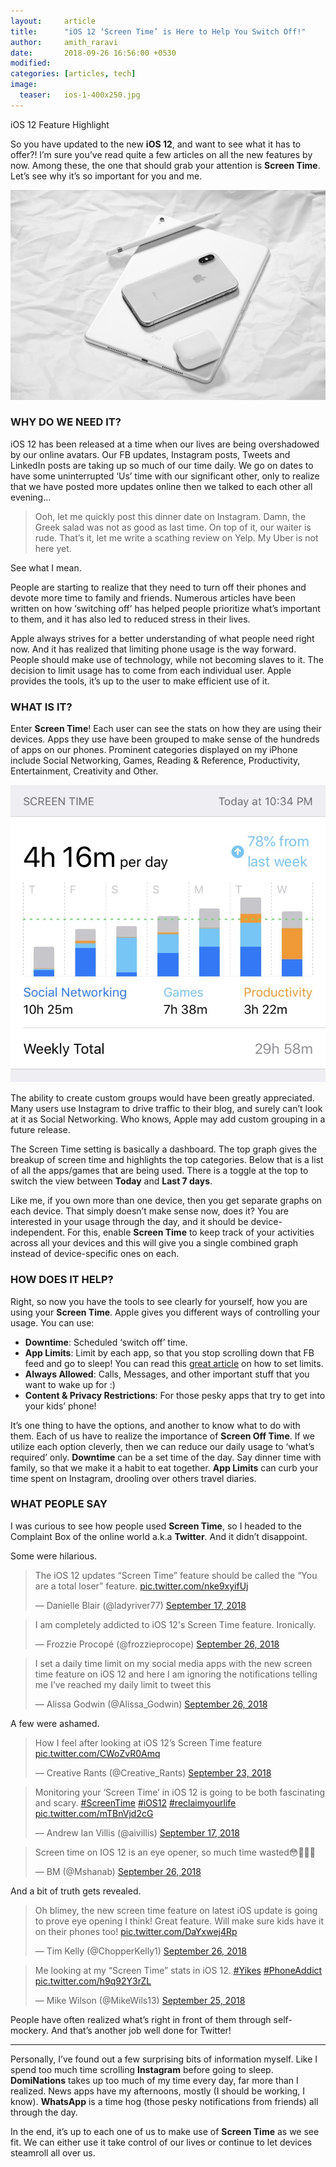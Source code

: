 ```yaml
---
layout:     article
title:      "iOS 12 ‘Screen Time’ is Here to Help You Switch Off!"
author:     amith_raravi
date:       2018-09-26 16:56:00 +0530
modified:   
categories: [articles, tech]
image:
  teaser:   ios-1-400x250.jpg
---
```


iOS 12 Feature Highlight

So you have updated to the new **iOS 12**, and want to see what it has to offer?! I’m sure you’ve read quite a few articles on all the new features by now. Among these, the one that should grab your attention is **Screen Time**. Let’s see why it’s so important for you and me.

![image](/images/ios-1.jpg)

### WHY DO WE NEED IT?

iOS 12 has been released at a time when our lives are being overshadowed by our online avatars. Our FB updates, Instagram posts, Tweets and LinkedIn posts are taking up so much of our time daily. We go on dates to have some uninterrupted ‘Us’ time with our significant other, only to realize that we have posted more updates online then we talked to each other all evening…

>Ooh, let me quickly post this dinner date on Instagram. Damn, the Greek salad was not as good as last time. On top of it, our waiter is rude. That’s it, let me write a scathing review on Yelp. My Uber is not here yet.

See what I mean.

People are starting to realize that they need to turn off their phones and devote more time to family and friends. Numerous articles have been written on how ‘switching off’ has helped people prioritize what’s important to them, and it has also led to reduced stress in their lives.

Apple always strives for a better understanding of what people need right now. And it has realized that limiting phone usage is the way forward. People should make use of technology, while not becoming slaves to it. The decision to limit usage has to come from each individual user. Apple provides the tools, it’s up to the user to make efficient use of it.

### WHAT IS IT?

Enter **Screen Time**! Each user can see the stats on how they are using their devices. Apps they use have been grouped to make sense of the hundreds of apps on our phones. Prominent categories displayed on my iPhone include Social Networking, Games, Reading & Reference, Productivity, Entertainment, Creativity and Other.

![image](/images/ios-2.jpg)

The ability to create custom groups would have been greatly appreciated. Many users use Instagram to drive traffic to their blog, and surely can’t look at it as Social Networking. Who knows, Apple may add custom grouping in a future release.

The Screen Time setting is basically a dashboard. The top graph gives the breakup of screen time and highlights the top categories. Below that is a list of all the apps/games that are being used. There is a toggle at the top to switch the view between **Today** and **Last 7 days**.

Like me, if you own more than one device, then you get separate graphs on each device. That simply doesn’t make sense now, does it? You are interested in your usage through the day, and it should be device-independent. For this, enable **Screen Time** to keep track of your activities across all your devices and this will give you a single combined graph instead of device-specific ones on each.

### HOW DOES IT HELP?

Right, so now you have the tools to see clearly for yourself, how you are using your **Screen Time**. Apple gives you different ways of controlling your usage. You can use:
* **Downtime**: Scheduled ‘switch off’ time.
* **App Limits**: Limit by each app, so that you stop scrolling down that FB feed and go to sleep! You can read this [great article](https://www.tomsguide.com/us/ios-12-tips-and-tricks,review-5538-6.html) on how to set limits.
* **Always Allowed**: Calls, Messages, and other important stuff that you want to wake up for :)
* **Content & Privacy Restrictions**: For those pesky apps that try to get into your kids’ phone!

It’s one thing to have the options, and another to know what to do with them. Each of us have to realize the importance of **Screen Off Time**. If we utilize each option cleverly, then we can reduce our daily usage to ‘what’s required’ only. **Downtime** can be a set time of the day. Say dinner time with family, so that we make it a habit to eat together. **App Limits** can curb your time spent on Instagram, drooling over others travel diaries.

### WHAT PEOPLE SAY

I was curious to see how people used **Screen Time**, so I headed to the Complaint Box of the online world a.k.a **Twitter**. And it didn’t disappoint.

Some were hilarious.

<blockquote class="twitter-tweet" data-cards="hidden" data-lang="en"><p lang="en" dir="ltr">The iOS 12 updates “Screen Time” feature should be called the “You are a total loser” feature. <a href="https://t.co/nke9xyifUj">pic.twitter.com/nke9xyifUj</a></p>&mdash; Danielle Blair (@ladyriver77) <a href="https://twitter.com/ladyriver77/status/1041831465691041792?ref_src=twsrc%5Etfw">September 17, 2018</a></blockquote> <script async src="https://platform.twitter.com/widgets.js" charset="utf-8"></script>

<blockquote class="twitter-tweet" data-lang="en"><p lang="en" dir="ltr">I am completely addicted to iOS 12&#39;s Screen Time feature. Ironically.</p>&mdash; Frozzie Procopé (@frozzieprocope) <a href="https://twitter.com/frozzieprocope/status/1044899230073180160?ref_src=twsrc%5Etfw">September 26, 2018</a></blockquote> <script async src="https://platform.twitter.com/widgets.js" charset="utf-8"></script>

<blockquote class="twitter-tweet" data-lang="en"><p lang="en" dir="ltr">I set a daily time limit on my social media apps with the new screen time feature on iOS 12 and here I am ignoring the notifications telling me I’ve reached my daily limit to tweet this</p>&mdash; Alissa Godwin (@Alissa_Godwin) <a href="https://twitter.com/Alissa_Godwin/status/1044772658129326080?ref_src=twsrc%5Etfw">September 26, 2018</a></blockquote> <script async src="https://platform.twitter.com/widgets.js" charset="utf-8"></script>

A few were ashamed.

<blockquote class="twitter-tweet" data-lang="en"><p lang="en" dir="ltr">How I feel after looking at iOS 12’s Screen Time feature <a href="https://t.co/CWoZvR0Amq">pic.twitter.com/CWoZvR0Amq</a></p>&mdash; Creative Rants (@Creative_Rants) <a href="https://twitter.com/Creative_Rants/status/1043990136164372480?ref_src=twsrc%5Etfw">September 23, 2018</a></blockquote> <script async src="https://platform.twitter.com/widgets.js" charset="utf-8"></script>

<blockquote class="twitter-tweet" data-cards="hidden" data-lang="en"><p lang="en" dir="ltr">Monitoring your ‘Screen Time’ in iOS 12 is going to be both fascinating and scary. <a href="https://twitter.com/hashtag/ScreenTime?src=hash&amp;ref_src=twsrc%5Etfw">#ScreenTime</a> <a href="https://twitter.com/hashtag/iOS12?src=hash&amp;ref_src=twsrc%5Etfw">#iOS12</a> <a href="https://twitter.com/hashtag/reclaimyourlife?src=hash&amp;ref_src=twsrc%5Etfw">#reclaimyourlife</a> <a href="https://t.co/mTBnVjd2cG">pic.twitter.com/mTBnVjd2cG</a></p>&mdash; Andrew Ian Villis (@aivillis) <a href="https://twitter.com/aivillis/status/1041803312113373185?ref_src=twsrc%5Etfw">September 17, 2018</a></blockquote> <script async src="https://platform.twitter.com/widgets.js" charset="utf-8"></script>

<blockquote class="twitter-tweet" data-lang="en"><p lang="en" dir="ltr">Screen time on IOS 12 is an eye opener, so much time wasted😳🙆🏿‍♂️</p>&mdash; BM (@Mshanab) <a href="https://twitter.com/Mshanab/status/1044984399111081986?ref_src=twsrc%5Etfw">September 26, 2018</a></blockquote> <script async src="https://platform.twitter.com/widgets.js" charset="utf-8"></script>

And a bit of truth gets revealed.

<blockquote class="twitter-tweet" data-cards="hidden" data-lang="en"><p lang="en" dir="ltr">Oh blimey, the new screen time feature on latest iOS update is going to prove eye opening I think! Great feature. Will make sure kids have it on their phones too! <a href="https://t.co/DaYxwej4Rp">pic.twitter.com/DaYxwej4Rp</a></p>&mdash; Tim Kelly (@ChopperKelly1) <a href="https://twitter.com/ChopperKelly1/status/1044916924264706049?ref_src=twsrc%5Etfw">September 26, 2018</a></blockquote> <script async src="https://platform.twitter.com/widgets.js" charset="utf-8"></script>

<blockquote class="twitter-tweet" data-lang="en"><p lang="en" dir="ltr">Me looking at my “Screen Time” stats in iOS 12. <a href="https://twitter.com/hashtag/Yikes?src=hash&amp;ref_src=twsrc%5Etfw">#Yikes</a> <a href="https://twitter.com/hashtag/PhoneAddict?src=hash&amp;ref_src=twsrc%5Etfw">#PhoneAddict</a> <a href="https://t.co/h9q92Y3rZL">pic.twitter.com/h9q92Y3rZL</a></p>&mdash; Mike Wilson (@MikeWils13) <a href="https://twitter.com/MikeWils13/status/1044703912429858816?ref_src=twsrc%5Etfw">September 25, 2018</a></blockquote> <script async src="https://platform.twitter.com/widgets.js" charset="utf-8"></script>

People have often realized what’s right in front of them through self-mockery. And that’s another job well done for Twitter!

---

Personally, I’ve found out a few surprising bits of information myself. Like I spend too much time scrolling **Instagram** before going to sleep. **DomiNations** takes up too much of my time every day, far more than I realized. News apps have my afternoons, mostly (I should be working, I know). **WhatsApp** is a time hog (those pesky notifications from friends) all through the day.

In the end, it’s up to each one of us to make use of **Screen Time** as we see fit. We can either use it take control of our lives or continue to let devices steamroll all over us.
